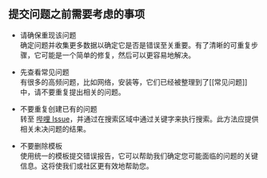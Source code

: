 ## 提交问题之前需要考虑的事项

- 请确保重现该问题  
    确定问题并收集更多数据以确定它是否是错误至关重要。有了清晰的可重复步骤，它可能是一个简单的修复，然后可以更容易地解决。

- 先查看常见问题  
    有很多的高频问题，比如网络，安装等，它们已经被整理到了[[常见问题]]中，请不要重复提出相关的问题。

- 不要重复创建已有的问题  
    转至 [哔哩 Issue](https://github.com/Richasy/Bili.Uwp/issues)，并通过在搜索区域中通过关键字来执行搜索。此方法应提供相关未决问题的结果。

- 不要删除模板  
    使用统一的模板提交错误报告，它可以帮助我们确定您可能面临的问题的关键信息。这将使我们或社区更有效地帮助您。